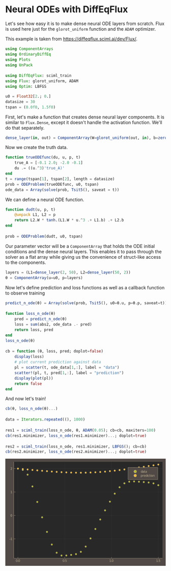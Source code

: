 # Neural ODEs with DiffEqFlux
Let's see how easy it is to make dense neural ODE layers from scratch.
Flux is used here just for the `glorot_uniform` function and the `ADAM` optimizer.

This example is taken from https://diffeqflux.sciml.ai/dev/Flux/. 

```julia
using ComponentArrays
using OrdinaryDiffEq
using Plots
using UnPack

using DiffEqFlux: sciml_train
using Flux: glorot_uniform, ADAM
using Optim: LBFGS
```

```julia
u0 = Float32[2.; 0.]
datasize = 30
tspan = (0.0f0, 1.5f0)
```

First, let's make a function that creates dense neural layer components. It is similar to `Flux.Dense`, except it doesn't handle the activation function. We'll do that separately.
```julia
dense_layer(in, out) = ComponentArray(W=glorot_uniform(out, in), b=zeros(out))
```

Now we create the truth data.
```julia
function trueODEfunc(du, u, p, t)
    true_A = [-0.1 2.0; -2.0 -0.1]
    du .= ((u.^3)'true_A)'
end
t = range(tspan[1], tspan[2], length = datasize)
prob = ODEProblem(trueODEfunc, u0, tspan)
ode_data = Array(solve(prob, Tsit5(), saveat = t))
```

We can define a neural ODE function.
```julia
function dudt(u, p, t)
    @unpack L1, L2 = p
    return L2.W * tanh.(L1.W * u.^3 .+ L1.b) .+ L2.b
end

prob = ODEProblem(dudt, u0, tspan)
```

Our parameter vector will be a `ComponentArray` that holds the ODE initial conditions and the dense neural layers. This enables it to pass through the solver as a flat array while giving us the convenience of struct-like access to the components.
```julia
layers = (L1=dense_layer(2, 50), L2=dense_layer(50, 2))
θ = ComponentArray(u=u0, p=layers)
```

Now let's define prediction and loss functions as well as a callback function to observe training
```julia
predict_n_ode(θ) = Array(solve(prob, Tsit5(), u0=θ.u, p=θ.p, saveat=t))

function loss_n_ode(θ)
    pred = predict_n_ode(θ)
    loss = sum(abs2, ode_data .- pred)
    return loss, pred
end
loss_n_ode(θ)

cb = function (θ, loss, pred; doplot=false)
    display(loss)
    # plot current prediction against data
    pl = scatter(t, ode_data[1,:], label = "data")
    scatter!(pl, t, pred[1,:], label = "prediction")
    display(plot(pl))
    return false
end
```

And now let's train!
```julia
cb(θ, loss_n_ode(θ)...)

data = Iterators.repeated((), 1000)

res1 = sciml_train(loss_n_ode, θ, ADAM(0.05); cb=cb, maxiters=100)
cb(res1.minimizer, loss_n_ode(res1.minimizer)...; doplot=true)

res2 = sciml_train(loss_n_ode, res1.minimizer, LBFGS(); cb=cb)
cb(res2.minimizer, loss_n_ode(res2.minimizer)...; doplot=true)
```
![](../assets/DiffEqFlux.gif)